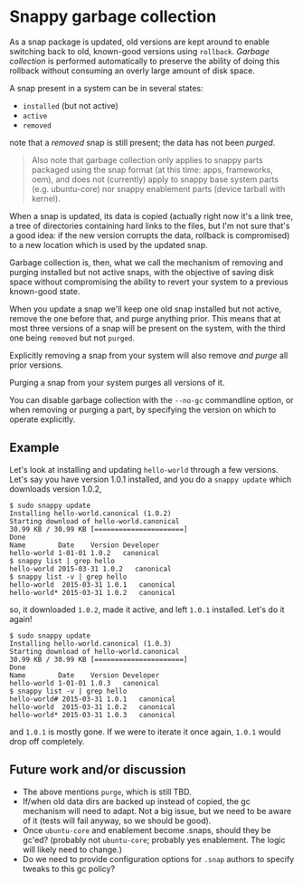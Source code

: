 # Snappy garbage collection

As a snap package is updated, old versions are kept around to enable switching
back to old, known-good versions using `rollback`. *Garbage collection* is
performed automatically to preserve the ability of doing this rollback without
consuming an overly large amount of disk space.

A snap present in a system can be in several states:

- `installed` (but not active)
- `active`
- `removed`

note that a *removed* snap is still present; the data has not been *purged*.

> Also note that garbage collection only applies to snappy parts packaged
> using the snap format (at this time: apps, frameworks, oem), and does not
> (currently) apply to snappy base system parts (e.g. ubuntu-core) nor snappy
> enablement parts (device tarball with kernel).

When a snap is updated, its data is copied (actually right now it's a link tree,
a tree of directories containing hard links to the files, but I'm not sure
that's a good idea: if the new version corrupts the data, rollback is
compromised) to a new location which is used by the updated snap.

Garbage collection is, then, what we call the mechanism of removing and
purging installed but not active snaps, with the objective of saving disk
space without compromising the ability to revert your system to a previous
known-good state.

When you update a snap we'll keep one old snap installed but not active,
remove the one before that, and purge anything prior. This means that at most
three versions of a snap will be present on the system, with the third one
being `removed` but not `purged`.

Explicitly removing a snap from your system will also remove *and purge* all
prior versions.

Purging a snap from your system purges all versions of it.

You can disable garbage collection with the `--no-gc` commandline option, or
when removing or purging a part, by specifying the version on which to operate
explicitly.

## Example

Let's look at installing and updating `hello-world` through a few
versions. Let's say you have version 1.0.1 installed, and you do a `snappy
update` which downloads version 1.0.2,

    $ sudo snappy update
    Installing hello-world.canonical (1.0.2)
    Starting download of hello-world.canonical
    30.99 KB / 30.99 KB [======================]
    Done
    Name        Date    Version Developer
    hello-world 1-01-01 1.0.2   canonical
    $ snappy list | grep hello
    hello-world 2015-03-31 1.0.2   canonical
    $ snappy list -v | grep hello
    hello-world  2015-03-31 1.0.1   canonical
    hello-world* 2015-03-31 1.0.2   canonical

so, it downloaded `1.0.2`, made it active, and left `1.0.1` installed. Let's
do it again!

    $ sudo snappy update
    Installing hello-world.canonical (1.0.3)
    Starting download of hello-world.canonical
    30.99 KB / 30.99 KB [======================]
    Done
    Name        Date    Version Developer
    hello-world 1-01-01 1.0.3   canonical
    $ snappy list -v | grep hello
    hello-world# 2015-03-31 1.0.1   canonical
    hello-world  2015-03-31 1.0.2   canonical
    hello-world* 2015-03-31 1.0.3   canonical

and `1.0.1` is mostly gone. If we were to iterate it once again, `1.0.1`
would drop off completely.

## Future work and/or discussion

* The above mentions `purge`, which is still TBD.
* If/when old data dirs are backed up instead of copied, the gc mechanism will
  need to adapt. Not a big issue, but we need to be aware of it (tests will
  fail anyway, so we should be good).
* Once `ubuntu-core` and enablement become .snaps, should they be gc'ed?
  (probably not `ubuntu-core`; probably yes enablement. The logic will likely
  need to change.)
* Do we need to provide configuration options for `.snap` authors to specify
  tweaks to this gc policy?

